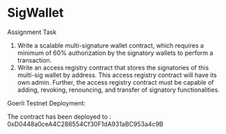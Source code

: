 # SigWallet

Assignment Task 

1. Write a scalable multi-signature wallet contract, which requires a minimum of 60% authorization by the signatory wallets to perform a transaction. 
2. Write an access registry contract that stores the signatories of this multi-sig wallet by address.
This access registry contract will have its own admin. Further, the access registry contract must be capable of adding, revoking, renouncing, and transfer of signatory functionalities.

Goerli Testnet Deployment:

The contract has been deployed to : 0xD0448a0ceA4C286554Cf30F1dA931aBC953a4c9B
